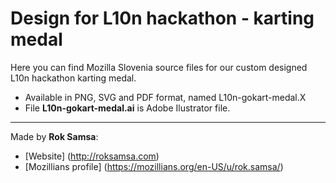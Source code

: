 # Design for L10n hackathon - karting medal

Here you can find Mozilla Slovenia source files for our custom designed L10n hackathon karting medal.

* Available in PNG, SVG and PDF format, named L10n-gokart-medal.X
* File **L10n-gokart-medal.ai** is Adobe Ilustrator file.



---

Made by **Rok Samsa**:
-  [Website] (http://roksamsa.com)
-  [Mozillians profile] (https://mozillians.org/en-US/u/rok.samsa/)
